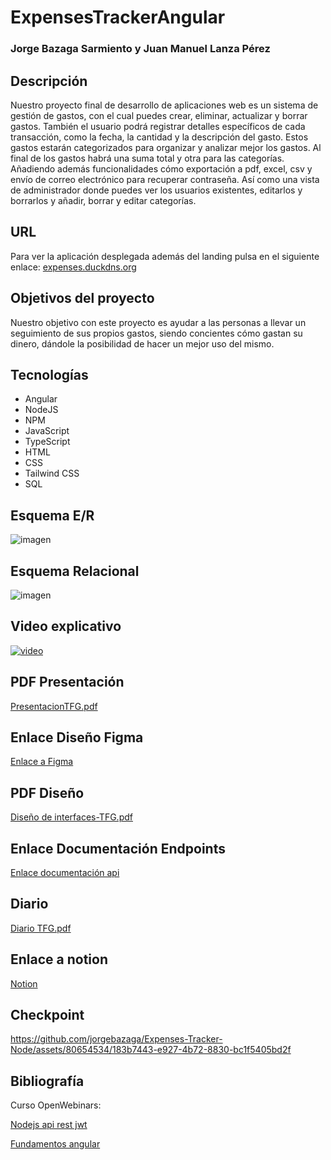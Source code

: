 # ExpensesTrackerAngular

### Jorge Bazaga Sarmiento y Juan Manuel Lanza Pérez

## Descripción
Nuestro proyecto final de desarrollo de aplicaciones web es un sistema de gestión de gastos, con el cual puedes crear, eliminar, actualizar y borrar gastos. También el usuario podrá registrar detalles específicos de cada transacción, como la fecha, la cantidad y la descripción del gasto. Estos gastos estarán categorizados para organizar y analizar mejor los gastos. Al final de los gastos habrá una suma total y otra para las categorías. Añadiendo además funcionalidades cómo exportación a pdf, excel, csv y envío de correo electrónico para recuperar contraseña. Así como una vista de administrador donde puedes ver los usuarios existentes, editarlos y borrarlos y añadir, borrar y editar categorías.

## URL
Para ver la aplicación desplegada además del landing pulsa en el siguiente enlace: [expenses.duckdns.org](https://expenses.duckdns.org/)

## Objetivos del proyecto

Nuestro objetivo con este proyecto es ayudar a las personas a llevar un seguimiento de sus propios gastos, siendo concientes cómo gastan su dinero, dándole la posibilidad de hacer un mejor uso del mismo.

## Tecnologías

 - Angular
 - NodeJS
 - NPM
 - JavaScript
 - TypeScript
 - HTML
 - CSS
 - Tailwind CSS
 - SQL

## Esquema E/R
![imagen](https://github.com/jorgebazaga/Expenses-Tracker-Node/assets/80654534/b8b198eb-5e56-4ee6-9bb6-0a0302aaeb00)

## Esquema Relacional
![imagen](https://github.com/jorgebazaga/Expenses-Tracker-Node/assets/80654534/aead4844-cff4-47cb-a404-7643e60f1b21)

## Video explicativo 
[![video](https://img.youtube.com/vi/GJz5kDEvBQ4/0.jpg)](https://www.youtube.com/watch?v=GJz5kDEvBQ4)

## PDF Presentación
[PresentacionTFG.pdf](https://github.com/user-attachments/files/15821719/PresentacionTFG.pdf)

## Enlace Diseño Figma
[Enlace a Figma](https://www.figma.com/design/hP7ZODTTjuwnoHhOQ42ayR/Expenses-Tracker?node-id=1-2&t=YhMOl2LjSQHeiaV4-1)

## PDF Diseño
[Diseño de interfaces-TFG.pdf](https://github.com/user-attachments/files/15821713/Diseno.de.interfaces-TFG.pdf)

## Enlace Documentación Endpoints
[Enlace documentación api](https://expenses.duckdns.org:3001/api-docs/)

## Diario
[Diario TFG.pdf](https://github.com/user-attachments/files/15821994/Diario.TFG.pdf)

## Enlace a notion 
[Notion](https://jorgebazagasarmiento.notion.site/Proyecto-Final-ef982d670bad45eca1174ef4ffc930b3?pvs=4)

## Checkpoint
https://github.com/jorgebazaga/Expenses-Tracker-Node/assets/80654534/183b7443-e927-4b72-8830-bc1f5405bd2f

## Bibliografía 
Curso OpenWebinars:

[Nodejs api rest jwt](https://openwebinars.net/academia/aprende/api-rest-node-express-jwt/)

[Fundamentos angular](https://openwebinars.net/academia/portada/angular/)


